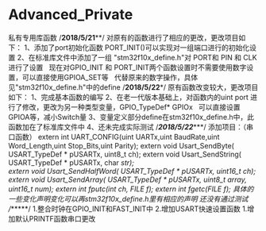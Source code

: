 # Advanced_Private
私有专用库函数
/**********2018/5/21************/
对原有的函数进行了相应的更改，更改项目如下：
1、添加了port初始化函数 PORT_INIT()可以实现对一组端口进行的初始化设置
2、在标准库文件中添加了一组 "stm32f10x_define.h"对 PORT和 PIN 和 CLK进行了设置
   现在对GPIO_INIT 和 PORT_INIT两个函数设置时不需要使用数字设置，可以直接使用GPIOA_SET等
   代替原来的数字操作，具体见"stm32f10x_define.h"中的define
/**********2018/5/22***********/
原有函数改变较大，更改项目如下：
1、完成基本函数的编写
2、在老一代版本基础上，对函数内的uint port 进行了修改，更改为另一种类型变量，GPIO_TypeDef* GPIOx
   可以直接设置GPIOA等，减小Switch量
3、变量定义部分define在stm32f10x_define.h中，此函数加在了标准库文件中
4、还未完成实际测试
/*********2018/5/22************/
添加项目：（串口函数）
extern int UART_CONFIG(uint UARTx,uint BaudRate,uint Word_Length,uint Stop_Bits,uint Parity); 
extern void Usart_SendByte( USART_TypeDef * pUSARTx, uint8_t ch); 
extern void Usart_SendString( USART_TypeDef * pUSARTx, char *str);  
extern void Usart_SendHalfWord( USART_TypeDef * pUSARTx, uint16_t ch); 
extern void Usart_SendArray( USART_TypeDef * pUSARTx, uint8_t *array, uint16_t num);
extern int fputc(int ch, FILE *f);
extern int fgetc(FILE *f);
具体的一些变化声明变化可以再stm32f10x_define.h里有相应的声明
还没有通过测试
/*********/
1.整合时钟在GPIO_INIT和FAST_INIT中
2.增加USART快速设置函数
1.增加默认PRINTF函数串口更改
